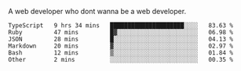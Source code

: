 A web developer who dont wanna be a web developer.

<!--START_SECTION:waka-->

```text
TypeScript   9 hrs 34 mins   █████████████████████░░░░   83.63 %
Ruby         47 mins         █▓░░░░░░░░░░░░░░░░░░░░░░░   06.98 %
JSON         28 mins         █░░░░░░░░░░░░░░░░░░░░░░░░   04.13 %
Markdown     20 mins         ▓░░░░░░░░░░░░░░░░░░░░░░░░   02.97 %
Bash         12 mins         ▒░░░░░░░░░░░░░░░░░░░░░░░░   01.84 %
Other        2 mins          ░░░░░░░░░░░░░░░░░░░░░░░░░   00.35 %
```

<!--END_SECTION:waka-->
